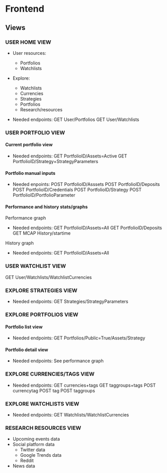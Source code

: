 # Frontend

## Views

### USER HOME VIEW

- User resources:

  - Portfolios
  - Watchlists

- Explore:

  - Watchlists
  - Currencies
  - Strategies
  - Portfolios
  - Research/resources

- Needed endpoints:
  GET User/Portfolios
  GET User/Watchlists

### USER PORTFOLIO VIEW

#### Current portfolio view

- Needed endpoints:
  GET PortfolioID/Assets=Active
  GET PortfolioID/Strategy+StrategyParameters

#### Portfolio manual inputs

- Needed enpoints:
  POST PortfolioID/Asssets
  POST PortfolioID/Deposits
  POST PortfolioID/Credentials
  POST PortfolioID/Strategy
  POST PortfolioID/PortfolioParameter

#### Performance and history stats/graphs

Performance graph

- Needed endpoints:
  GET PortfolioID/Assets=All
  GET PortfolioID/Deposits
  GET MCAP History/startime

History graph

- Needed endpoints:
  GET PortfolioID/Assets=All

### USER WATCHLIST VIEW

GET User/Watchlists/WatchlistCurrencies

### EXPLORE STRATEGIES VIEW

- Needed endpoints:
  GET Strategies/StrategyParameters

### EXPLORE PORTFOLIOS VIEW

#### Portfolio list view

- Needed endpoints:
  GET Portfolios/Public=True/Assets/Strategy

#### Portfolio detail view

- Needed endpoints:
  See performance graph

### EXPLORE CURRENCIES/TAGS VIEW

- Needed endpoints:
  GET currencies+tags
  GET taggroups+tags
  POST currencytag
  POST tag
  POST taggroups

### EXPLORE WATCHLISTS VIEW

- Needed endpoints:
  GET Watchlists/WatchlistCurrencies

### RESEARCH RESOURCES VIEW

- Upcoming events data
- Social platform data
  - Twitter data
  - Google Trends data
  - Reddit
- News data
